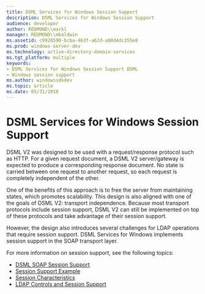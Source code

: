 ```yaml
---
title: DSML Services for Windows Session Support
description: DSML Services for Windows Session Support
audience: developer
author: REDMOND\\markl
manager: REDMOND\\mbaldwin
ms.assetid: c9920590-bcba-463f-a62d-a08d4dc355e8
ms.prod: windows-server-dev
ms.technology: active-directory-domain-services
ms.tgt_platform: multiple
keywords:
- DSML Services for Windows Session Support DSML
- Windows session support
ms.author: windowssdkdev
ms.topic: article
ms.date: 05/31/2018
---
```


# DSML Services for Windows Session Support

DSML V2 was designed to be used with a request/response protocol such as HTTP. For a given request document, a DSML V2 server/gateway is expected to produce a corresponding response document. No state is carried between one request to another request, so each request is completely independent of the other.

One of the benefits of this approach is to free the server from maintaining states, which promotes scalability. This design is also aligned with one of the goals of DSML V2: transport independence. Because most transport protocols include session support, DSML V2 can still be implemented on top of these protocols and take advantage of their session support.

However, the design also introduces several challenges for LDAP operations that require session support. DSML Services for Windows implements session support in the SOAP transport layer.

For more information on session support, see the following topics:

-   [DSML SOAP Session Support](dsml-soap-session-support.md)
-   [Session Support Example](session-support-example.md)
-   [Session Characteristics](session-characteristics.md)
-   [LDAP Controls and Session Support](ldap-controls-and-session-support.md)

 

 




